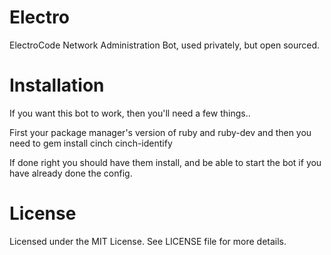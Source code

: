 Electro
=========

ElectroCode Network Administration Bot, used privately, but open sourced. 

Installation
==========

If you want this bot to work, then you'll need a few things..

First your package manager's version of ruby and ruby-dev
and then you need to
    gem install cinch cinch-identify
	
If done right you should have them install, and be able to start the bot if you have already done the config.

License
=======

Licensed under the MIT License. See LICENSE file for more details.
